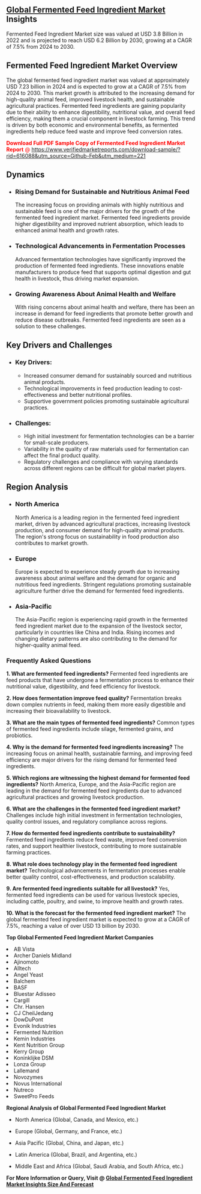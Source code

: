 <h2><a href="https://www.verifiedmarketreports.com/download-sample/?rid=616088&amp;utm_source=Github&amp;utm_medium=221" target="_blank">Global Fermented Feed Ingredient Market</a> Insights</h2><p>Fermented Feed Ingredient Market size was valued at USD 3.8 Billion in 2022 and is projected to reach USD 6.2 Billion by 2030, growing at a CAGR of 7.5% from 2024 to 2030.</p><p> <h2>Fermented Feed Ingredient Market Overview</h2> <p>The global fermented feed ingredient market was valued at approximately USD 7.23 billion in 2024 and is expected to grow at a CAGR of 7.5% from 2024 to 2030. This market growth is attributed to the increasing demand for high-quality animal feed, improved livestock health, and sustainable agricultural practices. Fermented feed ingredients are gaining popularity due to their ability to enhance digestibility, nutritional value, and overall feed efficiency, making them a crucial component in livestock farming. This trend is driven by both economic and environmental benefits, as fermented ingredients help reduce feed waste and improve feed conversion rates.</p> <p><p><span class=""><span style="color: #ff0000;"><strong>Download Full PDF Sample Copy of Fermented Feed Ingredient Market Report</strong> @ </span><a href="https://www.verifiedmarketreports.com/download-sample/?rid=616088&amp;utm_source=Github-Feb&amp;utm_medium=221" target="_blank">https://www.verifiedmarketreports.com/download-sample/?rid=616088&amp;utm_source=Github-Feb&amp;utm_medium=221</a></span></p></p> <h2>Dynamics</h2> <ul> <li><h3>Rising Demand for Sustainable and Nutritious Animal Feed</h3> The increasing focus on providing animals with highly nutritious and sustainable feed is one of the major drivers for the growth of the fermented feed ingredient market. Fermented feed ingredients provide higher digestibility and improved nutrient absorption, which leads to enhanced animal health and growth rates.</li> <li><h3>Technological Advancements in Fermentation Processes</h3> Advanced fermentation technologies have significantly improved the production of fermented feed ingredients. These innovations enable manufacturers to produce feed that supports optimal digestion and gut health in livestock, thus driving market expansion.</li> <li><h3>Growing Awareness About Animal Health and Welfare</h3> With rising concerns about animal health and welfare, there has been an increase in demand for feed ingredients that promote better growth and reduce disease outbreaks. Fermented feed ingredients are seen as a solution to these challenges.</li> </ul> <h2>Key Drivers and Challenges</h2> <ul> <li><h3>Key Drivers:</h3> <ul> <li>Increased consumer demand for sustainably sourced and nutritious animal products.</li> <li>Technological improvements in feed production leading to cost-effectiveness and better nutritional profiles.</li> <li>Supportive government policies promoting sustainable agricultural practices.</li> </ul> </li> <li><h3>Challenges:</h3> <ul> <li>High initial investment for fermentation technologies can be a barrier for small-scale producers.</li> <li>Variability in the quality of raw materials used for fermentation can affect the final product quality.</li> <li>Regulatory challenges and compliance with varying standards across different regions can be difficult for global market players.</li> </ul> </li> </ul> <h2>Region Analysis</h2> <ul> <li><h3>North America</h3> North America is a leading region in the fermented feed ingredient market, driven by advanced agricultural practices, increasing livestock production, and consumer demand for high-quality animal products. The region's strong focus on sustainability in food production also contributes to market growth.</li> <li><h3>Europe</h3> Europe is expected to experience steady growth due to increasing awareness about animal welfare and the demand for organic and nutritious feed ingredients. Stringent regulations promoting sustainable agriculture further drive the demand for fermented feed ingredients.</li> <li><h3>Asia-Pacific</h3> The Asia-Pacific region is experiencing rapid growth in the fermented feed ingredient market due to the expansion of the livestock sector, particularly in countries like China and India. Rising incomes and changing dietary patterns are also contributing to the demand for higher-quality animal feed.</li> </ul> <h3>Frequently Asked Questions</h3> <p><strong>1. What are fermented feed ingredients?</strong> Fermented feed ingredients are feed products that have undergone a fermentation process to enhance their nutritional value, digestibility, and feed efficiency for livestock.</p> <p><strong>2. How does fermentation improve feed quality?</strong> Fermentation breaks down complex nutrients in feed, making them more easily digestible and increasing their bioavailability to livestock.</p> <p><strong>3. What are the main types of fermented feed ingredients?</strong> Common types of fermented feed ingredients include silage, fermented grains, and probiotics.</p> <p><strong>4. Why is the demand for fermented feed ingredients increasing?</strong> The increasing focus on animal health, sustainable farming, and improving feed efficiency are major drivers for the rising demand for fermented feed ingredients.</p> <p><strong>5. Which regions are witnessing the highest demand for fermented feed ingredients?</strong> North America, Europe, and the Asia-Pacific region are leading in the demand for fermented feed ingredients due to advanced agricultural practices and growing livestock production.</p> <p><strong>6. What are the challenges in the fermented feed ingredient market?</strong> Challenges include high initial investment in fermentation technologies, quality control issues, and regulatory compliance across regions.</p> <p><strong>7. How do fermented feed ingredients contribute to sustainability?</strong> Fermented feed ingredients reduce feed waste, improve feed conversion rates, and support healthier livestock, contributing to more sustainable farming practices.</p> <p><strong>8. What role does technology play in the fermented feed ingredient market?</strong> Technological advancements in fermentation processes enable better quality control, cost-effectiveness, and production scalability.</p> <p><strong>9. Are fermented feed ingredients suitable for all livestock?</strong> Yes, fermented feed ingredients can be used for various livestock species, including cattle, poultry, and swine, to improve health and growth rates.</p> <p><strong>10. What is the forecast for the fermented feed ingredient market?</strong> The global fermented feed ingredient market is expected to grow at a CAGR of 7.5%, reaching a value of over USD 13 billion by 2030.</p> </p><p><strong>Top Global Fermented Feed Ingredient Market Companies</strong></p><div data-test-id=""><p><li>AB Vista</li><li> Archer Daniels Midland</li><li> Ajinomoto</li><li> Alltech</li><li> Angel Yeast</li><li> Balchem</li><li> BASF</li><li> Bluestar Adisseo</li><li> Cargill</li><li> Chr. Hansen</li><li> CJ CheilJedang</li><li> DowDuPont</li><li> Evonik Industries</li><li> Fermented Nutrition</li><li> Kemin Industries</li><li> Kent Nutrition Group</li><li> Kerry Group</li><li> Koninklijke DSM</li><li> Lonza Group</li><li> Lallemand</li><li> Novozymes</li><li> Novus International</li><li> Nutreco</li><li> SweetPro Feeds</li></p><div><strong>Regional Analysis of&nbsp;Global Fermented Feed Ingredient Market</strong></div><ul><li dir="ltr"><p dir="ltr">North America&nbsp;(Global, Canada, and Mexico, etc.)</p></li><li dir="ltr"><p dir="ltr">Europe (Global, Germany, and France, etc.)</p></li><li dir="ltr"><p dir="ltr">Asia Pacific&nbsp;(Global, China, and Japan, etc.)</p></li><li dir="ltr"><p dir="ltr">Latin America&nbsp;(Global, Brazil, and Argentina, etc.)</p></li><li dir="ltr">Middle East and Africa&nbsp;(Global, Saudi Arabia, and South Africa, etc.)</li></ul><p><strong>For More Information or Query, Visit @&nbsp;</strong><strong><a href="https://www.verifiedmarketreports.com/product/fermented-feed-ingredient-market/?utm_source=Github&amp;utm_medium=221" target="_blank">Global Fermented Feed Ingredient Market Insights Size And Forecast</a></strong></p></div>
